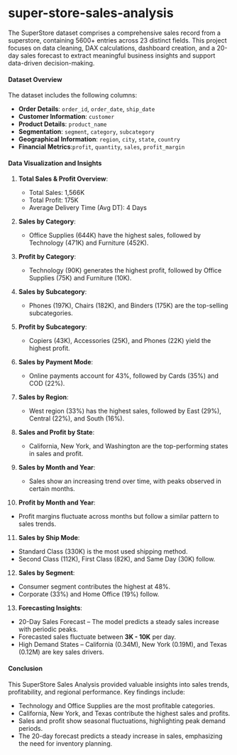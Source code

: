 # super-store-sales-analysis
The SuperStore dataset comprises a comprehensive sales record from a superstore, containing 5600+ entries across 23 distinct fields. This project focuses on data cleaning, DAX calculations, dashboard creation, and a 20-day sales forecast to extract meaningful business insights and support data-driven decision-making.

#### Dataset Overview
The dataset includes the following columns:

- **Order Details**: `order_id`, `order_date`, `ship_date`
- **Customer Information**: `customer`
- **Product Details**: `product_name`
- **Segmentation**: `segment`, `category`, `subcategory`
- **Geographical Information**: `region`, `city`, `state`, `country`
- **Financial Metrics**:`profit`, `quantity`, `sales`, `profit_margin`

#### Data Visualization and Insights

1. **Total Sales & Profit Overview**:
   - Total Sales: 1,566K
   - Total Profit: 175K
   - Average Delivery Time (Avg DT): 4 Days
     
2. **Sales by Category**:
   - Office Supplies (644K) have the highest sales, followed by Technology (471K) and Furniture (452K).
     
3. **Profit by Category**:
   - Technology (90K) generates the highest profit, followed by Office Supplies (75K) and Furniture (10K).

4. **Sales by Subcategory**:
   - Phones (197K), Chairs (182K), and Binders (175K) are the top-selling subcategories.

5. **Profit by Subcategory**:
   - Copiers (43K), Accessories (25K), and Phones (22K) yield the highest profit.

6. **Sales by Payment Mode**:
   - Online payments account for 43%, followed by Cards (35%) and COD (22%).

7. **Sales by Region**:
   - West region (33%) has the highest sales, followed by East (29%), Central (22%), and South (16%).
     
8. **Sales and Profit by State**:
   - California, New York, and Washington are the top-performing states in sales and profit.

9. **Sales by Month and Year**:
   - Sales show an increasing trend over time, with peaks observed in certain months.
     
10. **Profit by Month and Year**:
   - Profit margins fluctuate across months but follow a similar pattern to sales trends.

11. **Sales by Ship Mode**:
   - Standard Class (330K) is the most used shipping method.
   - Second Class (112K), First Class (82K), and Same Day (30K) follow.
     
12. **Sales by Segment**:
   - Consumer segment contributes the highest at 48%.
   - Corporate (33%) and Home Office (19%) follow.

13. **Forecasting Insights**:
   - 20-Day Sales Forecast – The model predicts a steady sales increase with periodic peaks.
   - Forecasted sales fluctuate between **3K - 10K** per day.
   - High Demand States – California (0.34M), New York (0.19M), and Texas (0.12M) are key sales drivers.


#### Conclusion
This SuperStore Sales Analysis provided valuable insights into sales trends, profitability, and regional performance. Key findings include:
- Technology and Office Supplies are the most profitable categories.
- California, New York, and Texas contribute the highest sales and profits.
- Sales and profit show seasonal fluctuations, highlighting peak demand periods.
- The 20-day forecast predicts a steady increase in sales, emphasizing the need for inventory planning.
